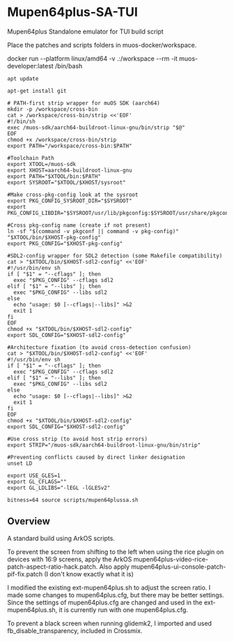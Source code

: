 # Mupen64plus-SA-TUI
Mupen64plus Standalone emulator for TUI build script

Place the patches and scripts folders in muos-docker/workspace.

docker run --platform linux/amd64 -v .:/workspace --rm -it muos-developer:latest /bin/bash

```
apt update

apt-get install git

# PATH-first strip wrapper for muOS SDK (aarch64)
mkdir -p /workspace/cross-bin
cat > /workspace/cross-bin/strip <<'EOF'
#!/bin/sh
exec /muos-sdk/aarch64-buildroot-linux-gnu/bin/strip "$@"
EOF
chmod +x /workspace/cross-bin/strip
export PATH="/workspace/cross-bin:$PATH"

#Toolchain Path
export XTOOL=/muos-sdk
export XHOST=aarch64-buildroot-linux-gnu
export PATH="$XTOOL/bin:$PATH"
export SYSROOT="$XTOOL/$XHOST/sysroot"

#Make cross-pkg-config look at the sysroot
export PKG_CONFIG_SYSROOT_DIR="$SYSROOT"
export PKG_CONFIG_LIBDIR="$SYSROOT/usr/lib/pkgconfig:$SYSROOT/usr/share/pkgconfig"

#Cross pkg-config name (create if not present)
ln -sf "$(command -v pkgconf || command -v pkg-config)" "$XTOOL/bin/$XHOST-pkg-config"
export PKG_CONFIG="$XHOST-pkg-config"

#SDL2-config wrapper for SDL2 detection (some Makefile compatibility)
cat > "$XTOOL/bin/$XHOST-sdl2-config" <<'EOF'
#!/usr/bin/env sh
if [ "$1" = "--cflags" ]; then
  exec "$PKG_CONFIG" --cflags sdl2
elif [ "$1" = "--libs" ]; then
  exec "$PKG_CONFIG" --libs sdl2
else
  echo "usage: $0 [--cflags|--libs]" >&2
  exit 1
fi
EOF
chmod +x "$XTOOL/bin/$XHOST-sdl2-config"
export SDL_CONFIG="$XHOST-sdl2-config"

#Architecture fixation (to avoid cross-detection confusion)
cat > "$XTOOL/bin/$XHOST-sdl2-config" <<'EOF'
#!/usr/bin/env sh
if [ "$1" = "--cflags" ]; then
  exec "$PKG_CONFIG" --cflags sdl2
elif [ "$1" = "--libs" ]; then
  exec "$PKG_CONFIG" --libs sdl2
else
  echo "usage: $0 [--cflags|--libs]" >&2
  exit 1
fi
EOF
chmod +x "$XTOOL/bin/$XHOST-sdl2-config"
export SDL_CONFIG="$XHOST-sdl2-config"

#Use cross strip (to avoid host strip errors)
export STRIP="/muos-sdk/aarch64-buildroot-linux-gnu/bin/strip"

#Preventing conflicts caused by direct linker designation
unset LD

export USE_GLES=1
export GL_CFLAGS=""
export GL_LDLIBS="-lEGL -lGLESv2"

bitness=64 source scripts/mupen64plussa.sh
```
## Overview
A standard build using ArkOS scripts.

To prevent the screen from shifting to the left when using the rice plugin on devices with 16:9 screens, apply the ArkOS mupen64plus-video-rice-patch-aspect-ratio-hack.patch.
Also apply mupen64plus-ui-console-patch-pif-fix.patch (I don't know exactly what it is)

I modified the existing ext-mupen64plus.sh to adjust the screen ratio.
I made some changes to mupen64plus.cfg, but there may be better settings.
Since the settings of mupen64plus.cfg are changed and used in the ext-mupen64plus.sh, it is currently run with one mupen64plus.cfg.

To prevent a black screen when running glidemk2, I imported and used fb_disable_transparency, included in Crossmix.
